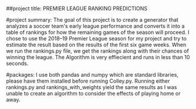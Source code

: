##project title: PREMIER LEAGUE RANKING PREDICTIONS


#project summary: 
The goal of this project is to create a generator that analyzes a soccer team's early league performance and converts
it into a table of rankings for how the remaining games of the season will proceed. I chose to use the 2018–19 Premier
League season for my project and try to estimate the result based on the results of the first six game weeks. 
When we run the rankings.py file, we get the rankings along with their chances of winning the league. The Algorithm
is very effiecient and runs in less than 10 seconds.


#packages: 
I use both pandas and numpy which are standard libraries, please have them installed before running Colley.py.
Running either rankings.py and rankings_with_weights yield the same results as I was unable to create an algorithm
to consider the effects of playing home or away.

